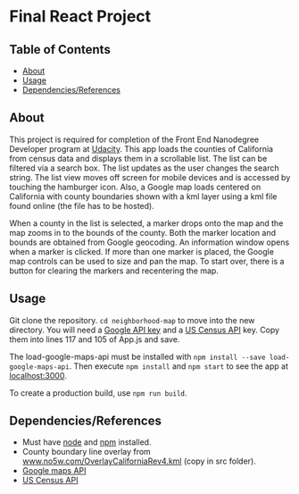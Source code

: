 # Final React Project

## Table of Contents

* [About](#about)
* [Usage](#usage)
* [Dependencies/References](#dependencies/references)

## About

This project is required for completion of the Front End Nanodegree Developer program
at [Udacity](udacity.com). This app loads the counties of California from census data
and displays them in a scrollable list. The list can be filtered via a search box.
The list updates as the user changes the search string. The list view moves off screen
for mobile devices and is accessed by touching the hamburger icon. Also, a Google map
loads centered on California with county boundaries shown with a kml layer using
a kml file found online (the file has to be hosted).

When a county in the list is selected, a marker drops onto the map and the map zooms
in to the bounds of the county. Both the marker location and bounds are obtained from
Google geocoding. An information window opens when a marker is clicked. If more than
one marker is placed, the Google map controls can be used to size and pan the map.
To start over, there is a button for clearing the markers and recentering the map.

## Usage

Git clone the repository. `cd neighborhood-map` to move into the new directory.
You will need a [Google API key](https://developers.google.com/maps/documentation/javascript/get-api-key)
and a [US Census API](https://api.census.gov/data/key_signup.html) key. Copy them into
lines 117 and 105 of App.js and save.

The load-google-maps-api must be installed with `npm install --save load-google-maps-api`.
Then execute `npm install` and `npm start` to see the app at [localhost:3000](localhost:3000).

To create a production build, use `npm run build`.


## Dependencies/References

* Must have [node](https://nodejs.org/en/) and [npm](https://docs.npmjs.com/getting-started/installing-node) installed.
* County boundary line overlay from www.no5w.com/OverlayCaliforniaRev4.kml (copy in src folder).
* [Google maps API](https://developers.google.com/maps/documentation/javascript/tutorial)
* [US Census API](https://www.census.gov/data/developers/data-sets/popest-popproj/popest.html)
